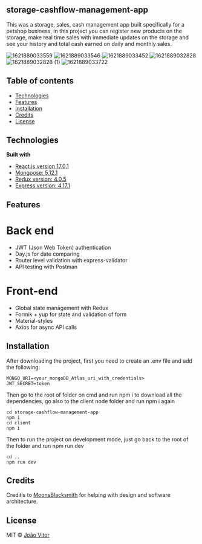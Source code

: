 

## storage-cashflow-management-app
This was a storage, sales, cash management app built specifically for a petshop business, in this
project you can register new products on the storage, make real time sales with immediate updates 
on the storage and see your history and total cash earned on daily and monthly sales.

![1621889033559](https://github.com/joaovitor2614/storage-cashflow-management-app/assets/72946113/e5f8824d-8606-4053-b071-4541d62fb8f2)
![1621889033546](https://github.com/joaovitor2614/storage-cashflow-management-app/assets/72946113/7e12a73b-1ae3-407e-b280-d51a2fc07912)
![1621889033452](https://github.com/joaovitor2614/storage-cashflow-management-app/assets/72946113/3c6aa908-dffc-43a7-ba2c-a1a7ab521134)
![1621889032828](https://github.com/joaovitor2614/storage-cashflow-management-app/assets/72946113/43497490-a776-4b9c-bb2e-83ddf75b5de6)
![1621889032828 (1)](https://github.com/joaovitor2614/storage-cashflow-management-app/assets/72946113/e55fe9cb-6b70-4df2-9be3-a77eb8385bf7)
![1621889033722](https://github.com/joaovitor2614/storage-cashflow-management-app/assets/72946113/22907902-8561-435c-88a3-a50b26de303a)




## Table of contents
* [Technologies](#technologies)
* [Features](#features)
* [Installation](#installation)
* [Credits](#credits)
* [License](#license)

## Technologies
<b>Built with</b>
- [React.js version 17.0.1](https://electron.atom.io)
- [Mongoose: 5.12.1](https://mongoosejs.com/)
- [Redux version: 4.0.5](https://redux.js.org/)
- [Express version: 4.17.1](https://expressjs.com/pt-br/)

## Features
# Back end
- JWT (Json Web Token) authentication
- Day.js for date comparing
- Router level validation with express-validator
- API testing with Postman
# Front-end
- Global state management with Redux
- Formik + yup for state and validation of form
- Material-styles
- Axios for async API calls

## Installation
After downloading the project, first you need to create an .env file and add the following:
```
MONGO_URI=<your_mongoDB_Atlas_uri_with_credentials>
JWT_SECRET=token
```
Then go to the root of folder on cmd and run npm i to download all the dependencies, go also to the client node folder and run npm i again
```
cd storage-cashflow-management-app
npm i
cd client
npm i
```
Then to run the project on development mode, just go back to the root of the folder and run npm run dev
```
cd ..
npm run dev
```

## Credits
Creditis to [MoonsBlacksmith](https://github.com/MoonsBlacksmith) for helping with design and software architecture.


## License

MIT © [João Vitor]()
